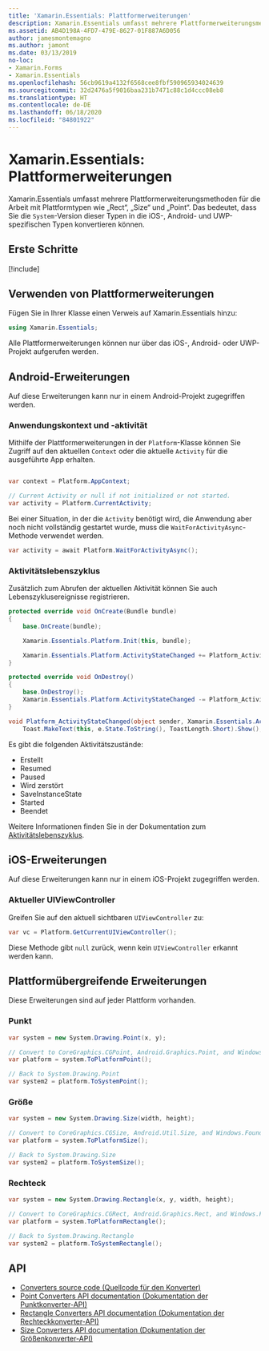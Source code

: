 ```yaml
---
title: 'Xamarin.Essentials: Plattformerweiterungen'
description: Xamarin.Essentials umfasst mehrere Plattformerweiterungsmethoden für die Arbeit mit Plattformtypen wie „Rect“, „Size“ und „Point“.
ms.assetid: AB4D198A-4FD7-479E-8627-01F887A6D056
author: jamesmontemagno
ms.author: jamont
ms.date: 03/13/2019
no-loc:
- Xamarin.Forms
- Xamarin.Essentials
ms.openlocfilehash: 56cb9619a4132f6568cee8fbf590965934024639
ms.sourcegitcommit: 32d2476a5f9016baa231b7471c88c1d4ccc08eb8
ms.translationtype: HT
ms.contentlocale: de-DE
ms.lasthandoff: 06/18/2020
ms.locfileid: "84801922"
---
```

# <a name="xamarinessentials-platform-extensions"></a>Xamarin.Essentials: Plattformerweiterungen

Xamarin.Essentials umfasst mehrere Plattformerweiterungsmethoden für die Arbeit mit Plattformtypen wie „Rect“, „Size“ und „Point“. Das bedeutet, dass Sie die `System`-Version dieser Typen in die iOS-, Android- und UWP-spezifischen Typen konvertieren können.

## <a name="get-started"></a>Erste Schritte

[!include[](~/essentials/includes/get-started.md)]

## <a name="using-platform-extensions"></a>Verwenden von Plattformerweiterungen

Fügen Sie in Ihrer Klasse einen Verweis auf Xamarin.Essentials hinzu:

```csharp
using Xamarin.Essentials;
```

Alle Plattformerweiterungen können nur über das iOS-, Android- oder UWP-Projekt aufgerufen werden.

## <a name="android-extensions"></a>Android-Erweiterungen

Auf diese Erweiterungen kann nur in einem Android-Projekt zugegriffen werden.

### <a name="application-context--activity"></a>Anwendungskontext und -aktivität

Mithilfe der Plattformerweiterungen in der `Platform`-Klasse können Sie Zugriff auf den aktuellen `Context` oder die aktuelle `Activity` für die ausgeführte App erhalten.

```csharp

var context = Platform.AppContext;

// Current Activity or null if not initialized or not started.
var activity = Platform.CurrentActivity;
```

Bei einer Situation, in der die `Activity` benötigt wird, die Anwendung aber noch nicht vollständig gestartet wurde, muss die `WaitForActivityAsync`-Methode verwendet werden.

```csharp
var activity = await Platform.WaitForActivityAsync();
```

### <a name="activity-lifecycle"></a>Aktivitätslebenszyklus

Zusätzlich zum Abrufen der aktuellen Aktivität können Sie auch Lebenszyklusereignisse registrieren.

```csharp
protected override void OnCreate(Bundle bundle)
{
    base.OnCreate(bundle);

    Xamarin.Essentials.Platform.Init(this, bundle);

    Xamarin.Essentials.Platform.ActivityStateChanged += Platform_ActivityStateChanged;
}

protected override void OnDestroy()
{
    base.OnDestroy();
    Xamarin.Essentials.Platform.ActivityStateChanged -= Platform_ActivityStateChanged;
}

void Platform_ActivityStateChanged(object sender, Xamarin.Essentials.ActivityStateChangedEventArgs e) =>
    Toast.MakeText(this, e.State.ToString(), ToastLength.Short).Show();
```

Es gibt die folgenden Aktivitätszustände:

* Erstellt
* Resumed
* Paused
* Wird zerstört
* SaveInstanceState
* Started
* Beendet

Weitere Informationen finden Sie in der Dokumentation zum [Aktivitätslebenszyklus](https://docs.microsoft.com/xamarin/android/app-fundamentals/activity-lifecycle/).

## <a name="ios-extensions"></a>iOS-Erweiterungen

Auf diese Erweiterungen kann nur in einem iOS-Projekt zugegriffen werden.

### <a name="current-uiviewcontroller"></a>Aktueller UIViewController

Greifen Sie auf den aktuell sichtbaren `UIViewController` zu:

```csharp
var vc = Platform.GetCurrentUIViewController();
```

Diese Methode gibt `null` zurück, wenn kein `UIViewController` erkannt werden kann.

## <a name="cross-platform-extensions"></a>Plattformübergreifende Erweiterungen

Diese Erweiterungen sind auf jeder Plattform vorhanden.

### <a name="point"></a>Punkt

```csharp
var system = new System.Drawing.Point(x, y);

// Convert to CoreGraphics.CGPoint, Android.Graphics.Point, and Windows.Foundation.Point
var platform = system.ToPlatformPoint();

// Back to System.Drawing.Point
var system2 = platform.ToSystemPoint();
```

### <a name="size"></a>Größe

```csharp
var system = new System.Drawing.Size(width, height);

// Convert to CoreGraphics.CGSize, Android.Util.Size, and Windows.Foundation.Size
var platform = system.ToPlatformSize();

// Back to System.Drawing.Size
var system2 = platform.ToSystemSize();
```

### <a name="rectangle"></a>Rechteck

```csharp
var system = new System.Drawing.Rectangle(x, y, width, height);

// Convert to CoreGraphics.CGRect, Android.Graphics.Rect, and Windows.Foundation.Rect
var platform = system.ToPlatformRectangle();

// Back to System.Drawing.Rectangle
var system2 = platform.ToSystemRectangle();
```

## <a name="api"></a>API

- [Converters source code (Quellcode für den Konverter)](https://github.com/xamarin/Essentials/tree/main/Xamarin.Essentials/Types/PlatformExtensions)
- [Point Converters API documentation (Dokumentation der Punktkonverter-API)](xref:Xamarin.Essentials.PointExtensions)
- [Rectangle Converters API documentation (Dokumentation der Rechteckkonverter-API)](xref:Xamarin.Essentials.RectangleExtensions)
- [Size Converters API documentation (Dokumentation der Größenkonverter-API)](xref:Xamarin.Essentials.SizeExtensions)
